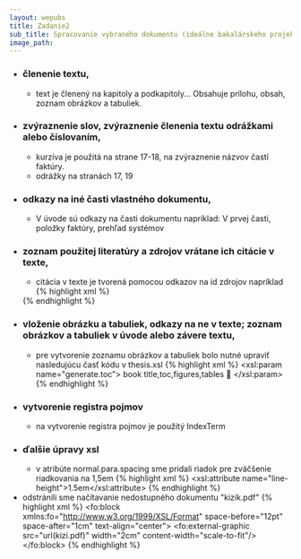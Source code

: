 ```yaml
---
layout: wepubs
title: Zadanie2
sub_title: Spracovanie vybraného dokumentu (ideálne bakalárskeho projektu) z pôvodného ľubovoľného (Word, OpenOffice, LaTeX, …) formátu do formátu DocBook a vygenerovanie cieľového tvaru v PDF.
image_path:
---
```




* ### členenie textu,
	* text je členený na kapitoly a podkapitoly... Obsahuje prílohu, obsah, zoznam obrázkov a tabuliek.  	
* ### zvýraznenie slov, zvýraznenie členenia textu odrážkami alebo číslovaním,
	* kurzíva je použitá na strane 17-18, na zvýraznenie názvov častí faktúry.
	* odrážky na stranách 17, 19
* ### odkazy na iné časti vlastného dokumentu,
	* V úvode sú odkazy na časti dokumentu napríklad: V prvej časti, položky faktúry, prehľad systémov
* ### zoznam použitej literatúry a zdrojov vrátane ich citácie v texte,
	* citácia v texte je tvorená pomocou odkazov na id zdrojov napríklad
	{% highlight xml %}
	<xref linkend="bib.29cite" />
	{% endhighlight %}
* ### vloženie obrázku a tabuliek, odkazy na ne v texte; zoznam obrázkov a tabuliek v úvode alebo závere textu,
	* pre vytvorenie zoznamu obrázkov a tabuliek bolo nutné upraviť nasledujúcu časť kódu v thesis.xsl
	{% highlight xml %}
	<xsl:param name="generate.toc">
		book      title,toc,figures,tables
	</xsl:param>	
	{% endhighlight %}
* ### vytvorenie registra pojmov
	* na vytvorenie registra pojmov je použitý IndexTerm
* ### ďalšie úpravy xsl
	* v atribúte normal.para.spacing sme pridali riadok pre zväčšenie riadkovania na 1,5em
	{% highlight xml %}
	<xsl:attribute name="line-height">1.5em</xsl:attribute>
		{% endhighlight %}
* odstránili sme načítavanie nedostupného dokumentu "kizik.pdf" 
{% highlight xml %}
<fo:block xmlns:fo="http://www.w3.org/1999/XSL/Format" space-before="12pt" space-after="1cm" text-align="center">
    <fo:external-graphic src="url(kizi.pdf)" width="2cm" content-width="scale-to-fit"/>
</fo:block>
{% endhighlight %}
